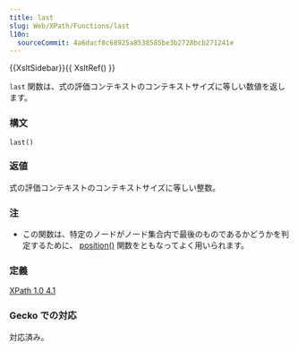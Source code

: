 ```yaml
---
title: last
slug: Web/XPath/Functions/last
l10n:
  sourceCommit: 4a6dacf8c68925a8538585be3b2728bcb271241e
---
```


{{XsltSidebar}}{{ XsltRef() }}

`last` 関数は、式の評価コンテキストのコンテキストサイズに等しい数値を返します。

### 構文

```plain
last()
```

### 返値

式の評価コンテキストのコンテキストサイズに等しい整数。

### 注

- この関数は、特定のノードがノード集合内で最後のものであるかどうかを判定するために、 [position()](/ja/docs/Web/XPath/Functions/position) 関数をともなってよく用いられます。

### 定義

[XPath 1.0 4.1](https://www.w3.org/TR/1999/REC-xpath-19991116/#function-last)

### Gecko での対応

対応済み。
